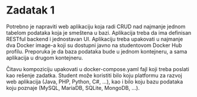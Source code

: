 # Zadatak 1
Potrebno je napraviti web aplikaciju koja radi CRUD nad najmanje jednom tabelom podataka koja je smeštena u bazi. Aplikacija treba da ima definisan RESTful backend i jednostavan UI. Aplikaciju treba upakovati u najmanje dva Docker image-a koji su dostupni javno na studentovom Docker Hub profilu. Preporuka je da baza podataka bude u jednom kontejneru, a sama aplikacija u drugom kontejneru.

Čitavu kompoziciju upakovati u docker-compose.yaml fajl koji treba poslati kao rešenje zadatka. Student može koristiti bilo koju platformu za razvoj web aplikacija (Java, PHP, Python, C#, ...), kao i bilo koju bazu podataka koju poznaje (MySQL, MariaDB, SQLite, MongoDB, ...).
